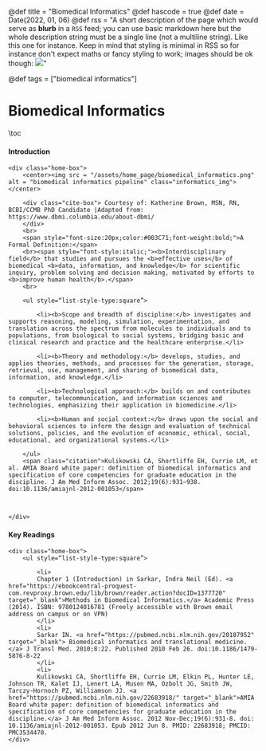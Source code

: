 @def title = "Biomedical Informatics"
@def hascode = true
@def date = Date(2022, 01, 06)
@def rss = "A short description of the page which would serve as **blurb** in a `RSS` feed; you can use basic markdown here but the whole description string must be a single line (not a multiline string). Like this one for instance. Keep in mind that styling is minimal in RSS so for instance don't expect maths or fancy styling to work; images should be ok though: ![](https://upload.wikimedia.org/wikipedia/en/3/32/Rick_and_Morty_opening_credits.jpeg)"

@def tags = ["biomedical informatics"]

# Biomedical Informatics

\toc

#### Introduction

~~~ 
<div class="home-box">
    <center><img src = "/assets/home_page/biomedical_informatics.png" alt = "biomedical informatics pipeline" class="informatics_img"></center>
    
    <div class="cite-box"> Courtesy of: Katherine Brown, MSN, RN, BCBI/CCMB PhD Candidate |Adapted from: https://www.dbmi.columbia.edu/about-dbmi/
    </div>
    <br>
    <span style="font-size:20px;color:#003C71;font-weight:bold;">A Formal Definition:</span>
    <br><span style="font-style:italic;"><b>Interdisciplinary field</b> that studies and pursues the <b>effective uses</b> of biomedical <b>data, information, and knowledge</b> for scientific inquiry, problem solving and decision making, motivated by efforts to <b>improve human health</b>.</span>
    <br>

    <ul style=“list-style-type:square”>

        <li><b>Scope and breadth of discipline:</b> investigates and supports reasoning, modeling, simulation, experimentation, and translation across the spectrum from molecules to individuals and to populations, from biological to social systems, bridging basic and clinical research and practice and the healthcare enterprise.</li>

        <li><b>Theory and methodology:</b> develops, studies, and applies theories, methods, and processes for the generation, storage, retrieval, use, management, and sharing of biomedical data, information, and knowledge.</li>

        <li><b>Technological approach:</b> builds on and contributes to computer, telecommunication, and information sciences and technologies, emphasizing their application in biomedicine.</li>

        <li><b>Human and social context:</b> draws upon the social and behavioral sciences to inform the design and evaluation of technical solutions, policies, and the evolution of economic, ethical, social, educational, and organizational systems.</li>

    </ul>
    <span class="citation">Kulikowski CA, Shortliffe EH, Currie LM, et al. AMIA Board white paper: definition of biomedical informatics and specification of core competencies for graduate education in the discipline. J Am Med Inform Assoc. 2012;19(6):931–938. doi:10.1136/amiajnl-2012-001053</span>



</div> 
~~~ 


#### Key Readings

~~~ 
<div class="home-box">
    <ul style=“list-style-type:square”>

        <li> 
        Chapter 1 (Introduction) in Sarkar, Indra Neil (Ed). <a href="https://ebookcentral-proquest-com.revproxy.brown.edu/lib/brown/reader.action?docID=1377720" target="_blank">Methods in Biomedical Informatics.</a> Academic Press (2014). ISBN: 9780124016781 (Freely accessible with Brown email address on campus or on VPN)
        </li>
        <li>
        Sarkar IN. <a href="https://pubmed.ncbi.nlm.nih.gov/20187952" target="_blank"> Biomedical informatics and translational medicine.</a> J Transl Med. 2010;8:22. Published 2010 Feb 26. doi:10.1186/1479-5876-8-22
        </li>
        <li>
        Kulikowski CA, Shortliffe EH, Currie LM, Elkin PL, Hunter LE, Johnson TR, Kalet IJ, Lenert LA, Musen MA, Ozbolt JG, Smith JW, Tarczy-Hornoch PZ, Williamson JJ. <a href="https://pubmed.ncbi.nlm.nih.gov/22683918/" target="_blank">AMIA Board white paper: definition of biomedical informatics and specification of core competencies for graduate education in the discipline.</a> J Am Med Inform Assoc. 2012 Nov-Dec;19(6):931-8. doi: 10.1136/amiajnl-2012-001053. Epub 2012 Jun 8. PMID: 22683918; PMCID: PMC3534470.
</div> 
~~~ 